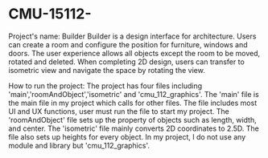 # CMU-15112-
Project's name: Builder
Builder is a design interface for architecture. 
Users can create a room and configure the position for furniture, windows and doors. 
The user experience allows all objects except the room to be moved, rotated and deleted. 
When completing 2D design, users can transfer to isometric view and navigate the space by rotating the view.

How to run the project:
The project has four files including 'main','roomAndObject','isometric' and 'cmu_112_graphics'.
The 'main' file is the main file in my project which calls for other files.
The file includes most UI and UX functions, user must run the file to start my project.
The 'roomAndObject' file sets up the property of objects such as length, width, and center.
The 'isometric' file mainly converts 2D coordinates to 2.5D. The file also sets up heights for every object.
In my project, I do not use any module and library but 'cmu_112_graphics'.
